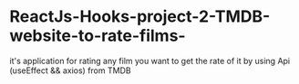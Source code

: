 # ReactJs-Hooks-project-2-TMDB-website-to-rate-films-
it's application for rating any film you want to get the rate of it by using Api (useEffect &amp;&amp; axios) from TMDB
